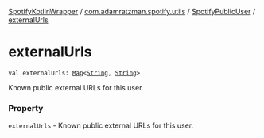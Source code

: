 [SpotifyKotlinWrapper](../../index.md) / [com.adamratzman.spotify.utils](../index.md) / [SpotifyPublicUser](index.md) / [externalUrls](./external-urls.md)

# externalUrls

`val externalUrls: `[`Map`](https://kotlinlang.org/api/latest/jvm/stdlib/kotlin.collections/-map/index.html)`<`[`String`](https://kotlinlang.org/api/latest/jvm/stdlib/kotlin/-string/index.html)`, `[`String`](https://kotlinlang.org/api/latest/jvm/stdlib/kotlin/-string/index.html)`>`

Known public external URLs for this user.

### Property

`externalUrls` - Known public external URLs for this user.